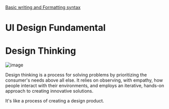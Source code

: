 [Basic writing and Formatting syntax](https://docs.github.com/en/get-started/writing-on-github/getting-started-with-writing-and-formatting-on-github/basic-writing-and-formatting-syntax)  
  
  # UI Design Fundamental

# Design Thinking  
![image](https://user-images.githubusercontent.com/79734730/187831954-f5ff893e-4d32-4275-970b-f3be8378d33f.png)  

Design thinking is a process for solving problems by prioritizing the consumer's needs above all else. It relies on observing, with empathy, how people interact with their environments, and employs an iterative, hands-on approach to creating innovative solutions.  
  
It's like a process of creating a design product.  
